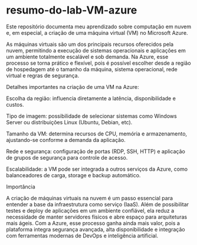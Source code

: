 # resumo-do-lab-VM-azure
Este repositório documenta meu aprendizado sobre computação em nuvem e, em especial, a criação de uma máquina virtual (VM) no Microsoft Azure.

As máquinas virtuais são um dos principais recursos oferecidos pela nuvem, permitindo a execução de sistemas operacionais e aplicações em um ambiente totalmente escalável e sob demanda. Na Azure, esse processo se torna prático e flexível, pois é possível escolher desde a região de hospedagem até o tamanho da máquina, sistema operacional, rede virtual e regras de segurança.

Detalhes importantes na criação de uma VM na Azure:

Escolha da região: influencia diretamente a latência, disponibilidade e custos.

Tipo de imagem: possibilidade de selecionar sistemas como Windows Server ou distribuições Linux (Ubuntu, Debian, etc).

Tamanho da VM: determina recursos de CPU, memória e armazenamento, ajustando-se conforme a demanda da aplicação.

Rede e segurança: configuração de portas (RDP, SSH, HTTP) e aplicação de grupos de segurança para controle de acesso.

Escalabilidade: a VM pode ser integrada a outros serviços da Azure, como balanceadores de carga, storage e backup automático.

Importância

A criação de máquinas virtuais na nuvem é um passo essencial para entender a base da infraestrutura como serviço (IaaS). Além de possibilitar testes e deploy de aplicações em um ambiente confiável, ela reduz a necessidade de manter servidores físicos e abre espaço para arquiteturas mais ágeis.
Com a Azure, esse processo ganha ainda mais valor, pois a plataforma integra segurança avançada, alta disponibilidade e integração com ferramentas modernas de DevOps e inteligência artificial.
